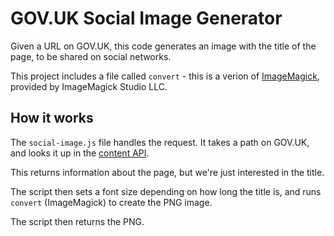 # GOV.UK Social Image Generator

Given a URL on GOV.UK, this code generates an image with the title of the page, to be shared on social networks.

This project includes a file called `convert` - this is a verion of [ImageMagick](https://www.imagemagick.org/), 
provided by ImageMagick Studio LLC.

## How it works

The `social-image.js` file handles the request. It takes a path on GOV.UK, and looks it up in 
the [content API](https://docs.publishing.service.gov.uk/apis/content-store.html).

This returns information about the page, but we're just interested in the title.

The script then sets a font size depending on how long the title is, and runs `convert` (ImageMagick) to create the
PNG image.

The script then returns the PNG.
